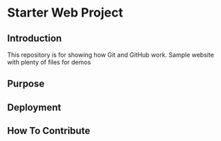 # Starter Web Project

## Introduction

This repository is for showing how Git and GitHub work. 
Sample website with plenty of files for demos

## Purpose

## Deployment

## How To Contribute